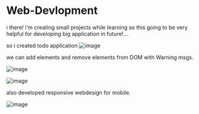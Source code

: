 # Web-Devlopment
i there! i'm creating small projects while learning so this going to be very helpful for developing  big application in future!...



so i created todo application
![image](https://user-images.githubusercontent.com/115918926/202563660-1a5594ef-7f5c-470e-a4ce-90b620dc9e85.png)

we can add elements and remove elements from DOM with Warning msgs.

![image](https://user-images.githubusercontent.com/115918926/202563949-98da2d52-c0fc-44c8-89bd-f70330961752.png)

![image](https://user-images.githubusercontent.com/115918926/202564053-72c3843f-c2ee-4ebf-95a8-353eef124b11.png)

also developed responsive webdesign for mobile.

![image](https://user-images.githubusercontent.com/115918926/202565405-97fd2d71-845b-4616-8afa-405970c14c10.png)

